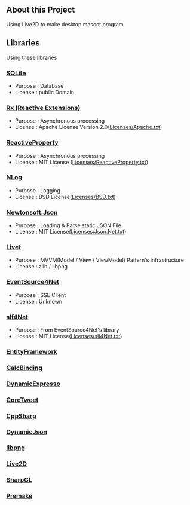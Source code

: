 ## About this Project
Using Live2D to make desktop mascot program

## Libraries
Using these libraries

### [SQLite](https://www.sqlite.org/copyright.html)
* Purpose : Database
* License : public Domain

### [Rx (Reactive Extensions)](https://rx.codeplex.com/)
* Purpose : Asynchronous processing
* License : Apache License Version 2.0([Licenses/Apache.txt](Licenses/Apache.txt))

### [ReactiveProperty](https://github.com/runceel/ReactiveProperty)
* Purpose : Asynchronous processing
* License : MIT License ([Licenses/ReactiveProperty.txt](Licenses/ReactiveProperty.txt))

### [NLog](http://nlog-project.org/)
* Purpose : Logging
* License : BSD License([Licenses/BSD.txt](Licenses/BSD.txt))

### [Newtonsoft.Json](http://www.newtonsoft.com/json)
* Purpose : Loading & Parse static JSON File
* License : MIT License([Licenses/Json.Net.txt](Licenses/Json.Net.txt))

### [Livet](http://ugaya40.hateblo.jp/entry/Livet)
* Purpose : MVVM(Model / View / ViewModel) Pattern's infrastructure
* License : zlib / libpng

### [EventSource4Net](https://github.com/erizet/EventSource4Net)
* Purpose : SSE Client
* License : Unknown

### [slf4Net](https://github.com/erizet/EventSource4Net)
* Purpose : From EventSource4Net's library
* License : MIT License([Licenses/slf4Net.txt](Licenses/slf4Net.txt))

### [EntityFramework](https://msdn.microsoft.com/ja-jp/data/ef)

### [CalcBinding](https://github.com/Alex141/CalcBinding)

### [DynamicExpresso](https://github.com/davideicardi/dynamicexpresso)

### [CoreTweet](https://github.com/CoreTweet/CoreTweet)

### [CppSharp](https://github.com/mono/CppSharp)

### [DynamicJson](http://dynamicjson.codeplex.com/)

### [libpng](https://github.com/coapp-packages/libpng)

### [Live2D](http://www.live2d.com/ja/)

### [SharpGL](https://github.com/dwmkerr/sharpgl)

### [Premake](https://github.com/premake/premake-core)

